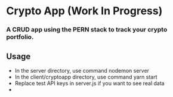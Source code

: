 # Crypto App (Work In Progress)

### A CRUD app using the PERN stack to track your crypto portfolio.

## Usage

- In the server directory, use command nodemon server
- In the client/cryptoapp directory, use command yarn start
- Replace test API keys in server.js if you want to see real data
- 